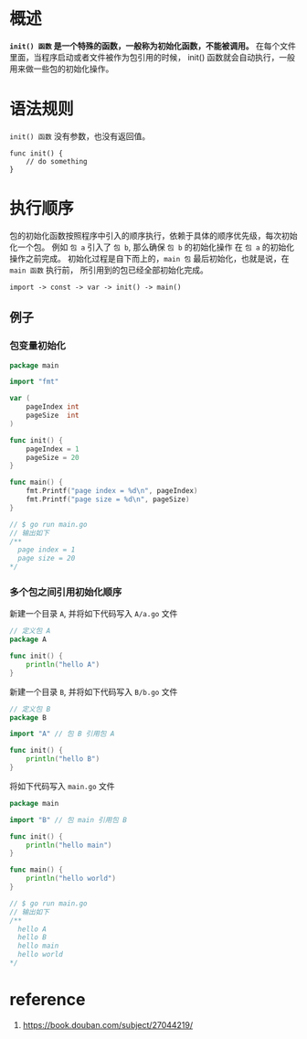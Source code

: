 # 概述

**`init() 函数` 是一个特殊的函数，一般称为初始化函数，不能被调用。** 在每个文件里面，当程序启动或者文件被作为包引用的时候，
init() 函数就会自动执行，一般用来做一些包的初始化操作。

# 语法规则

`init() 函数` 没有参数，也没有返回值。

```shell
func init() {
    // do something
}
```

# 执行顺序

包的初始化函数按照程序中引入的顺序执行，依赖于具体的顺序优先级，每次初始化一个包。
例如 `包 a` 引入了 `包 b`, 那么确保 `包 b` 的初始化操作 在 `包 a` 的初始化操作之前完成。
初始化过程是自下而上的，`main 包` 最后初始化，也就是说，在 `main 函数` 执行前，
所引用到的包已经全部初始化完成。

```shell
import -> const -> var -> init() -> main()
```

## 例子

### 包变量初始化

```go
package main

import "fmt"

var (
	pageIndex int
	pageSize  int
)

func init() {
	pageIndex = 1
	pageSize = 20
}

func main() {
	fmt.Printf("page index = %d\n", pageIndex)
	fmt.Printf("page size = %d\n", pageSize)
}

// $ go run main.go
// 输出如下 
/**
  page index = 1
  page size = 20
*/
```

### 多个包之间引用初始化顺序

新建一个目录 `A`, 并将如下代码写入 `A/a.go` 文件

```go
// 定义包 A
package A

func init() {
	println("hello A")
}
```

新建一个目录 `B`, 并将如下代码写入 `B/b.go` 文件

```go
// 定义包 B
package B

import "A" // 包 B 引用包 A

func init() {
	println("hello B")
}
```

将如下代码写入 `main.go` 文件

```go
package main

import "B" // 包 main 引用包 B

func init() {
	println("hello main")
}

func main() {
	println("hello world")
}

// $ go run main.go
// 输出如下 
/**
  hello A
  hello B
  hello main
  hello world
*/
```

# reference

1. https://book.douban.com/subject/27044219/